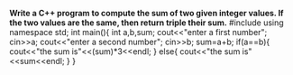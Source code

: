 **Write a C++ program to compute the sum of two given integer values. If the two values are the same, then return triple their sum.**
#include<iostream>
using namespace std;
int main(){
    int a,b,sum;
    cout<<"enter a first number";
    cin>>a;
    cout<<"enter a second number";
    cin>>b;
    sum=a+b;
    if(a==b){
        cout<<"the sum is"<<(sum)*3<<endl;
    }
    else{
        cout<<"the sum is"<<sum<<endl;
    }
}

